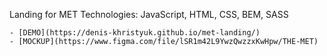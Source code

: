 Landing for MET
Technologies: JavaScript, HTML, CSS, BEM, SASS

    - [DEMO](https://denis-khristyuk.github.io/met-landing/)
    - [MOCKUP](https://www.figma.com/file/lSR1m42L9YwzQwzzxKwHpw/THE-MET)
